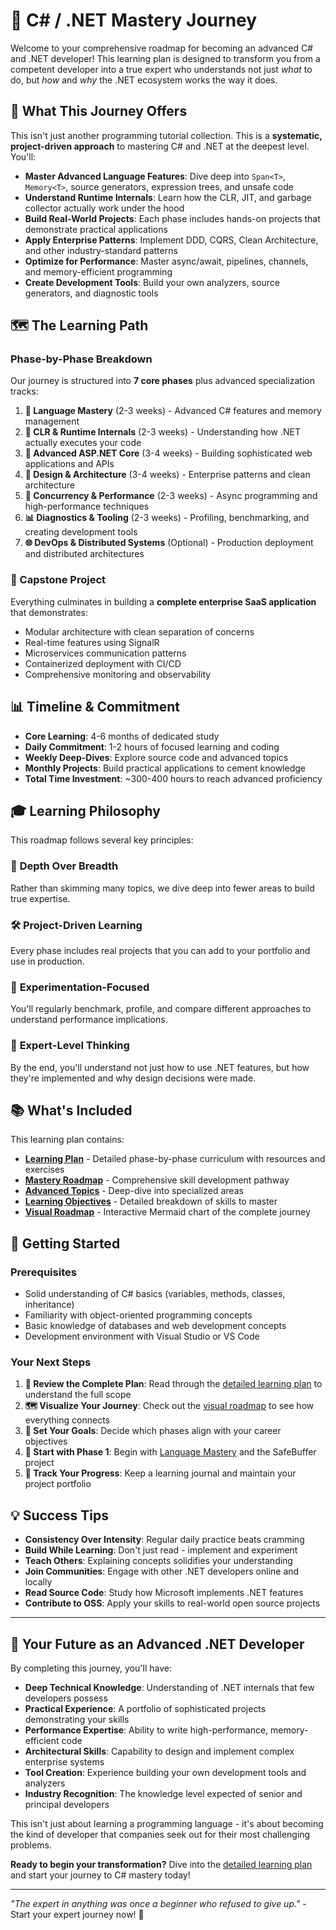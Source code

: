 # 🚀 C# / .NET Mastery Journey

Welcome to your comprehensive roadmap for becoming an advanced C# and .NET developer! This learning plan is designed to transform you from a competent developer into a true expert who understands not just *what* to do, but *how* and *why* the .NET ecosystem works the way it does.

## 🎯 What This Journey Offers

This isn't just another programming tutorial collection. This is a **systematic, project-driven approach** to mastering C# and .NET at the deepest level. You'll:

- **Master Advanced Language Features**: Dive deep into `Span<T>`, `Memory<T>`, source generators, expression trees, and unsafe code
- **Understand Runtime Internals**: Learn how the CLR, JIT, and garbage collector actually work under the hood
- **Build Real-World Projects**: Each phase includes hands-on projects that demonstrate practical applications
- **Apply Enterprise Patterns**: Implement DDD, CQRS, Clean Architecture, and other industry-standard patterns
- **Optimize for Performance**: Master async/await, pipelines, channels, and memory-efficient programming
- **Create Development Tools**: Build your own analyzers, source generators, and diagnostic tools

## 🗺️ The Learning Path

### Phase-by-Phase Breakdown

Our journey is structured into **7 core phases** plus advanced specialization tracks:

1. **🧭 Language Mastery** (2-3 weeks) - Advanced C# features and memory management
2. **🚀 CLR & Runtime Internals** (2-3 weeks) - Understanding how .NET actually executes your code
3. **🧱 Advanced ASP.NET Core** (3-4 weeks) - Building sophisticated web applications and APIs
4. **🧠 Design & Architecture** (3-4 weeks) - Enterprise patterns and clean architecture
5. **🔄 Concurrency & Performance** (2-3 weeks) - Async programming and high-performance techniques
6. **📊 Diagnostics & Tooling** (2-3 weeks) - Profiling, benchmarking, and creating development tools
7. **🌐 DevOps & Distributed Systems** (Optional) - Production deployment and distributed architectures

### 🧩 Capstone Project

Everything culminates in building a **complete enterprise SaaS application** that demonstrates:
- Modular architecture with clean separation of concerns
- Real-time features using SignalR
- Microservices communication patterns
- Containerized deployment with CI/CD
- Comprehensive monitoring and observability

## 📊 Timeline & Commitment

- **Core Learning**: 4-6 months of dedicated study
- **Daily Commitment**: 1-2 hours of focused learning and coding
- **Weekly Deep-Dives**: Explore source code and advanced topics
- **Monthly Projects**: Build practical applications to cement knowledge
- **Total Time Investment**: ~300-400 hours to reach advanced proficiency

## 🎓 Learning Philosophy

This roadmap follows several key principles:

### 🔬 **Depth Over Breadth**
Rather than skimming many topics, we dive deep into fewer areas to build true expertise.

### 🛠️ **Project-Driven Learning**
Every phase includes real projects that you can add to your portfolio and use in production.

### 🧪 **Experimentation-Focused**
You'll regularly benchmark, profile, and compare different approaches to understand performance implications.

### 🌟 **Expert-Level Thinking**
By the end, you'll understand not just how to use .NET features, but how they're implemented and why design decisions were made.

## 📚 What's Included

This learning plan contains:

- **[Learning Plan](./learning_plan.md)** - Detailed phase-by-phase curriculum with resources and exercises
- **[Mastery Roadmap](./mastery_roadmap.md)** - Comprehensive skill development pathway
- **[Advanced Topics](./mastery_roadmap2.md)** - Deep-dive into specialized areas
- **[Learning Objectives](./what_to_learn.md)** - Detailed breakdown of skills to master
- **[Visual Roadmap](./learning-roadmap-chart.md)** - Interactive Mermaid chart of the complete journey

## 🚦 Getting Started

### Prerequisites
- Solid understanding of C# basics (variables, methods, classes, inheritance)
- Familiarity with object-oriented programming concepts
- Basic knowledge of databases and web development concepts
- Development environment with Visual Studio or VS Code

### Your Next Steps

1. **📖 Review the Complete Plan**: Read through the [detailed learning plan](./learning_plan.md) to understand the full scope
2. **🗺️ Visualize Your Journey**: Check out the [visual roadmap](./learning-roadmap-chart.md) to see how everything connects
3. **🎯 Set Your Goals**: Decide which phases align with your career objectives
4. **🚀 Start with Phase 1**: Begin with [Language Mastery](./learning_plan.md#phase-1-language-mastery-2-3-weeks) and the SafeBuffer project
5. **📝 Track Your Progress**: Keep a learning journal and maintain your project portfolio

## 💡 Success Tips

- **Consistency Over Intensity**: Regular daily practice beats cramming
- **Build While Learning**: Don't just read - implement and experiment
- **Teach Others**: Explaining concepts solidifies your understanding  
- **Join Communities**: Engage with other .NET developers online and locally
- **Read Source Code**: Study how Microsoft implements .NET features
- **Contribute to OSS**: Apply your skills to real-world open source projects

---

## 🌟 Your Future as an Advanced .NET Developer

By completing this journey, you'll have:

- **Deep Technical Knowledge**: Understanding of .NET internals that few developers possess
- **Practical Experience**: A portfolio of sophisticated projects demonstrating your skills
- **Performance Expertise**: Ability to write high-performance, memory-efficient code
- **Architectural Skills**: Capability to design and implement complex enterprise systems
- **Tool Creation**: Experience building your own development tools and analyzers
- **Industry Recognition**: The knowledge level expected of senior and principal developers

This isn't just about learning a programming language - it's about becoming the kind of developer that companies seek out for their most challenging problems.

**Ready to begin your transformation?** Dive into the [detailed learning plan](./learning_plan.md) and start your journey to C# mastery today!

---

*"The expert in anything was once a beginner who refused to give up."* - Start your expert journey now! 🚀
